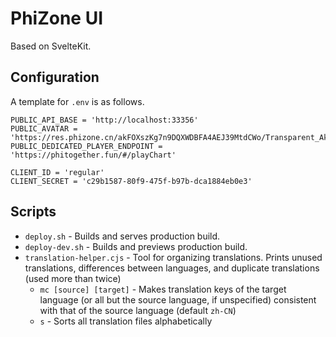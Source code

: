 # PhiZone UI

Based on SvelteKit.

## Configuration

A template for `.env` is as follows.

```
PUBLIC_API_BASE = 'http://localhost:33356'
PUBLIC_AVATAR = 'https://res.phizone.cn/akFOXszKg7n9DQXWDBFA4AEJ39MtdCWo/Transparent_Akkarin.webp'
PUBLIC_DEDICATED_PLAYER_ENDPOINT = 'https://phitogether.fun/#/playChart'

CLIENT_ID = 'regular'
CLIENT_SECRET = 'c29b1587-80f9-475f-b97b-dca1884eb0e3'
```

## Scripts

- `deploy.sh` - Builds and serves production build.
- `deploy-dev.sh` - Builds and previews production build.
- `translation-helper.cjs` - Tool for organizing translations. Prints unused translations, differences between languages, and duplicate translations (used more than twice)
  - `mc [source] [target]` - Makes translation keys of the target language (or all but the source language, if unspecified) consistent with that of the source language (default `zh-CN`)
  - `s` - Sorts all translation files alphabetically
